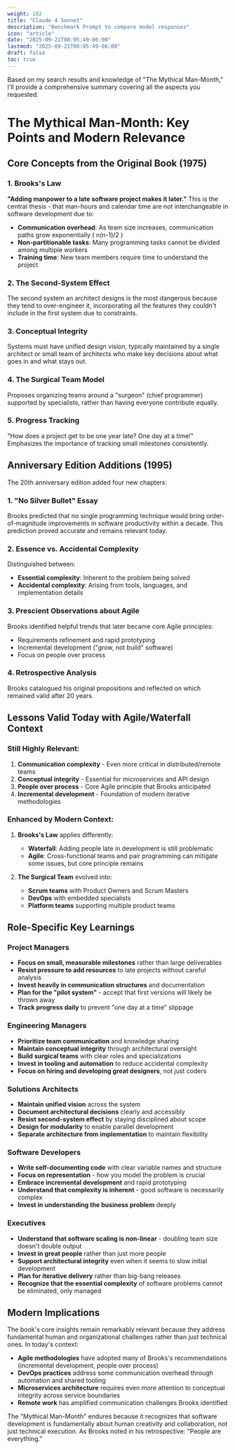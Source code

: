 ```yaml
---
weight: 102
title: "Claude 4 Sonnet"
description: "Benchmark Prompt to compare model responses"
icon: "article"
date: "2025-09-21T08:05:49-06:00"
lastmod: "2025-09-21T08:05:49-06:00"
draft: false
toc: true
---
```

Based on my search results and knowledge of "The Mythical Man-Month," I'll provide a comprehensive summary covering all the aspects you requested.

# The Mythical Man-Month: Key Points and Modern Relevance

## Core Concepts from the Original Book (1975)

### 1. Brooks's Law
**"Adding manpower to a late software project makes it later."** This is the central thesis - that man-hours and calendar time are not interchangeable in software development due to:
- **Communication overhead**: As team size increases, communication paths grow exponentially \( n(n-1)/2 \)
- **Non-partitionable tasks**: Many programming tasks cannot be divided among multiple workers
- **Training time**: New team members require time to understand the project

### 2. The Second-System Effect
The second system an architect designs is the most dangerous because they tend to over-engineer it, incorporating all the features they couldn't include in the first system due to constraints.

### 3. Conceptual Integrity
Systems must have unified design vision, typically maintained by a single architect or small team of architects who make key decisions about what goes in and what stays out.

### 4. The Surgical Team Model
Proposes organizing teams around a "surgeon" (chief programmer) supported by specialists, rather than having everyone contribute equally.

### 5. Progress Tracking
"How does a project get to be one year late? One day at a time!" Emphasizes the importance of tracking small milestones consistently.

## Anniversary Edition Additions (1995)

The 20th anniversary edition added four new chapters:

### 1. "No Silver Bullet" Essay
Brooks predicted that no single programming technique would bring order-of-magnitude improvements in software productivity within a decade. This prediction proved accurate and remains relevant today.

### 2. Essence vs. Accidental Complexity
Distinguished between:
- **Essential complexity**: Inherent to the problem being solved
- **Accidental complexity**: Arising from tools, languages, and implementation details

### 3. Prescient Observations about Agile
Brooks identified helpful trends that later became core Agile principles:
- Requirements refinement and rapid prototyping
- Incremental development ("grow, not build" software)
- Focus on people over process

### 4. Retrospective Analysis
Brooks catalogued his original propositions and reflected on which remained valid after 20 years.

## Lessons Valid Today with Agile/Waterfall Context

### Still Highly Relevant:
1. **Communication complexity** - Even more critical in distributed/remote teams
2. **Conceptual integrity** - Essential for microservices and API design
3. **People over process** - Core Agile principle that Brooks anticipated
4. **Incremental development** - Foundation of modern iterative methodologies

### Enhanced by Modern Context:
1. **Brooks's Law** applies differently:
   - **Waterfall**: Adding people late in development is still problematic
   - **Agile**: Cross-functional teams and pair programming can mitigate some issues, but core principle remains

2. **The Surgical Team** evolved into:
   - **Scrum teams** with Product Owners and Scrum Masters
   - **DevOps** with embedded specialists
   - **Platform teams** supporting multiple product teams

## Role-Specific Key Learnings

### Project Managers
- **Focus on small, measurable milestones** rather than large deliverables
- **Resist pressure to add resources** to late projects without careful analysis
- **Invest heavily in communication structures** and documentation
- **Plan for the "pilot system"** - accept that first versions will likely be thrown away
- **Track progress daily** to prevent "one day at a time" slippage

### Engineering Managers
- **Prioritize team communication** and knowledge sharing
- **Maintain conceptual integrity** through architectural oversight
- **Build surgical teams** with clear roles and specializations
- **Invest in tooling and automation** to reduce accidental complexity
- **Focus on hiring and developing great designers**, not just coders

### Solutions Architects
- **Maintain unified vision** across the system
- **Document architectural decisions** clearly and accessibly
- **Resist second-system effect** by staying disciplined about scope
- **Design for modularity** to enable parallel development
- **Separate architecture from implementation** to maintain flexibility

### Software Developers
- **Write self-documenting code** with clear variable names and structure
- **Focus on representation** - how you model the problem is crucial
- **Embrace incremental development** and rapid prototyping
- **Understand that complexity is inherent** - good software is necessarily complex
- **Invest in understanding the business problem** deeply

### Executives
- **Understand that software scaling is non-linear** - doubling team size doesn't double output
- **Invest in great people** rather than just more people
- **Support architectural integrity** even when it seems to slow initial development
- **Plan for iterative delivery** rather than big-bang releases
- **Recognize that the essential complexity** of software problems cannot be eliminated, only managed

## Modern Implications

The book's core insights remain remarkably relevant because they address fundamental human and organizational challenges rather than just technical ones. In today's context:

- **Agile methodologies** have adopted many of Brooks's recommendations (incremental development, people over process)
- **DevOps practices** address some communication overhead through automation and shared tooling
- **Microservices architecture** requires even more attention to conceptual integrity across service boundaries
- **Remote work** has amplified communication challenges Brooks identified

The "Mythical Man-Month" endures because it recognizes that software development is fundamentally about human creativity and collaboration, not just technical execution. As Brooks noted in his retrospective: "People are everything."